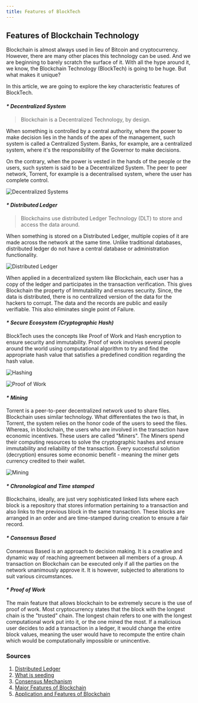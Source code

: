 ```yaml
---
title: Features of BlockTech
---
```

## Features of Blockchain Technology

Blockchain is almost always used in lieu of Bitcoin and cryptocurrency. However, there are many other places this technology can be used.  And we are beginning to barely scratch the surface of it. With all the hype around it, we know, the Blockchain Technology (BlockTech) is going to be huge. But what makes it unique?

In this article, we are going to explore the key characteristic features of BlockTech.

#### _* Decentralized System_

> Blockchain is a Decentralized Technology, by design.

When something is controlled by a central authority, where the power to make decision lies in the hands of the apex of the management, such system is called a Centralized System. Banks, for example, are a centralized system, where it's the responsibility of the Governor to make decisions.

On the contrary, when the power is vested in the hands of the people or the users, such system is said to be a Decentralized System.
The peer to peer network, Torrent, for example is a decentralised system, where the user has complete control.

![Decentralized Systems](https://raw.githubusercontent.com/Vagisha16/Hw3/master/blockchain_article_pic.jpg)

#### _* Distributed Ledger_

> Blockchains use distributed Ledger Technology (DLT) to store and access the data around.

When something is stored on a Distributed Ledger, multiple copies of it are made across the network at the same time. Unlike traditional databases, distributed ledger do not have a central database or administration functionality.

![Distributed Ledger](https://qph.fs.quoracdn.net/main-qimg-2e24c4949a63eefa9bbab1773e185cdd)

When applied in a decentralized system like Blockchain, each user has a copy of the ledger and participates in the transaction verification. This gives Blockchain the property of Immutability and ensures security. Since, the data is distributed, there is no centralized version of the data for the hackers to corrupt. The data and the records are public and easily verifiable. This also eliminates single point of Failure.

#### _* Secure Ecosystem (Cryptographic Hash)_

BlockTech uses the concepts like Proof of Work and Hash encryption to ensure security and immutability. Proof of work involves several people around the world using computational algorithm to try and find the appropriate hash value that satisfies a predefined condition regarding the hash value.

![Hashing](https://raw.githubusercontent.com/Vagisha16/Hw3/master/Hash.png)




![Proof of Work](https://qph.fs.quoracdn.net/main-qimg-098a67b40e4d0f625cf2cbbda2c95df0)

#### _* Mining_

Torrent is a peer-to-peer decentralized network used to share files. Blockchain uses similar technology. What differentiates the two is that, in Torrent, the system relies on the honor code of the users to seed the files. Whereas, in blockchain, the users who are involved in the transaction have economic incentives. These users are called "Miners". The Miners spend their computing resources to solve the cryptographic hashes and ensure immutability and reliability of the transaction. Every successful solution (decryption) ensures some economic benefit - meaning the miner gets currency credited to their wallet.

![Mining](https://raw.githubusercontent.com/Vagisha16/Hw3/master/5f6609014470f4b0122de37eb09dbfc7.jpg)

#### _* Chronological and Time stamped_

Blockchains, ideally, are just very sophisticated linked lists where each block is a repository that stores information pertaining to a transaction and also links to the previous block in the same transaction. These blocks are arranged in an order and are time-stamped during creation to ensure a fair record.

#### _* Consensus Based_

Consensus Based is an approach to decision making. It is a creative and dynamic way of reaching agreement between all members of a group. A transaction on Blockchain can be executed only if all the parties on the network unanimously approve it. It is however, subjected to alterations to suit various circumstances.

#### _* Proof of Work_

The main feature that allows blockchain to be extremely secure is the use of proof of work. Most cryptocurrency states that the block with the longest chain is the "trusted" chain. The longest chain refers to one with the longest computational work put into it, or the one mined the most. If a malicious user decides to add a transaction in a ledger, it would change the entire block values, meaning the user would have to recompute the entire chain which would be computationally impossible or unincentive.

### Sources

1. [Distributed Ledger](https://searchcio.techtarget.com/definition/distributed-ledger)
2. [What is seeding](http://help.utorrent.com/customer/portal/articles/164656)
3. [Consensus Mechanism](https://www.seedsforchange.org.uk/consensus)
4. [Major Features of Blockchain](https://cryptocurry.com/news/top-4-major-features-blockchain/)
5. [Application and Features of Blockchain](https://arxiv.org/pdf/1806.03693.pdf)
